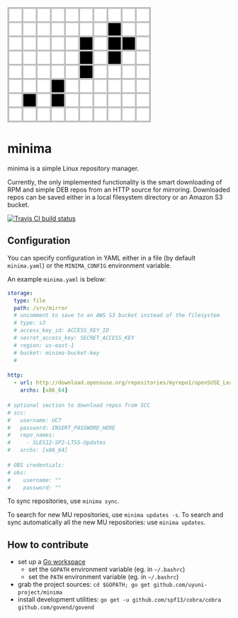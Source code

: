 ![Minimal infinitely-growing pattern in Conway's Game of Life](doc/minimal.svg)


# minima
minima is a simple Linux repository manager.

Currently, the only implemented functionality is the smart downloading of RPM and simple DEB repos from an HTTP source for mirroring. Downloaded repos can be saved either in a local filesystem directory or an Amazon S3 bucket.

[![Travis CI build status](https://travis-ci.org/uyuni-project/minima.svg?branch=master)](https://travis-ci.org/uyuni-project/minima)

## Configuration

You can specify configuration in YAML either in a file (by default `minima.yaml`) or the `MINIMA_CONFIG` environment variable.

An example `minima.yaml` is below:
```yaml
storage:
  type: file
  path: /srv/mirror
  # uncomment to save to an AWS S3 bucket instead of the filesystem
  # type: s3
  # access_key_id: ACCESS_KEY_ID
  # secret_access_key: SECRET_ACCESS_KEY
  # region: us-east-1
  # bucket: minima-bucket-key
  #

http:
  - url: http://download.opensuse.org/repositories/myrepo1/openSUSE_Leap_42.3/
    archs: [x86_64]

# optional section to download repos from SCC
# scc:
#   username: UC7
#   password: INSERT_PASSWORD_HERE
#   repo_names:
#     - SLES12-SP2-LTSS-Updates
#   archs: [x86_64]

# OBS credentials:
# obs:
#    username: ""
#    password: ""
```



To sync repositories, use `minima sync`.

To search for new MU repositories, use `minima updates -s`.
To search and sync automatically all the new MU repositories:
use `minima updates`.


## How to contribute

 - set up a [Go workspace](https://golang.org/doc/code.html)
   - set the `GOPATH` environment variable (eg. in `~/.bashrc`)
   - set the `PATH` environment variable (eg. in `~/.bashrc`)
 - grab the project sources: `cd $GOPATH; go get github.com/uyuni-project/minima`
 - install development utilities: `go get -u github.com/spf13/cobra/cobra github.com/govend/govend`
